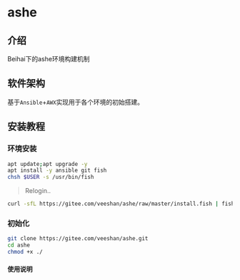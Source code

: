 # ashe

## 介绍

Beihai下的ashe环境构建机制

## 软件架构

基于`Ansible`+`AWX`实现用于各个环境的初始搭建。

## 安装教程

### 环境安装

```sh
apt update;apt upgrade -y
apt install -y ansible git fish
chsh $USER -s /usr/bin/fish
```

> Relogin..

```sh
curl -sfL https://gitee.com/veeshan/ashe/raw/master/install.fish | fish -
```

### 初始化

```sh
git clone https://gitee.com/veeshan/ashe.git
cd ashe
chmod +x ./
```

#### 使用说明
